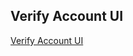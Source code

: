 ## Verify Account UI


[Verify Account UI](https://github.com/semanuraltintas/50projects50days/blob/main/041-verify-account-ui/verify-account.JPG)